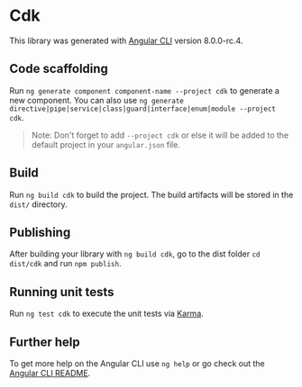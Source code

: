 # Cdk

This library was generated with [Angular CLI](https://github.com/angular/angular-cli) version 8.0.0-rc.4.

## Code scaffolding

Run `ng generate component component-name --project cdk` to generate a new component. You can also use `ng generate directive|pipe|service|class|guard|interface|enum|module --project cdk`.

> Note: Don't forget to add `--project cdk` or else it will be added to the default project in your `angular.json` file.

## Build

Run `ng build cdk` to build the project. The build artifacts will be stored in the `dist/` directory.

## Publishing

After building your library with `ng build cdk`, go to the dist folder `cd dist/cdk` and run `npm publish`.

## Running unit tests

Run `ng test cdk` to execute the unit tests via [Karma](https://karma-runner.github.io).

## Further help

To get more help on the Angular CLI use `ng help` or go check out the [Angular CLI README](https://github.com/angular/angular-cli/blob/master/README.md).
